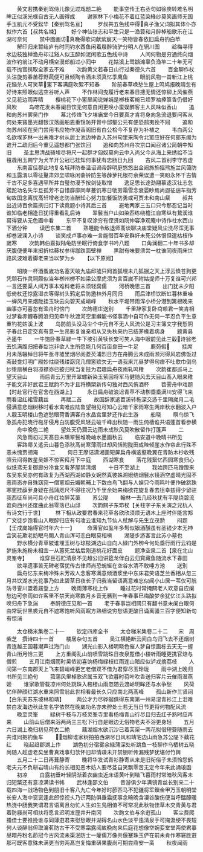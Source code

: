 <!-- { "loadSidebar": true } -->
　　黄文若携秦别驾侍儿像见过戏题二絶
　　能事空传王右丞句如徐庾转难名明眸正似溪光様自古无人画得成
　　谢家林下小梅花不着红蓝染綘纱莫笑画师无国手玉肌元不受鈆华【秦别驾名亘】
　　罗叔共五色线中得真子渔父词拟其体仆亦拟作六首【叔共名竦】
　　好个神仙张志和平生只是一渔蓑和月醉棹船歌乐在江湖可奈何
　　禁中图画访真晚得歌词献紫宸天一笑物皆春依旧扁舟钓白苹
　　解印归来暂结庐有时同钓水西鱼闲着屐醉骑驴分明人在辋川图
　　趁梅寻得水边枝独棹渔舟却过谿人似玉醉如泥闲歌五色线中诗
　　人间何物是穷通终向烟波作钓翁江不动月横空漫郎船过小囘中
　　花姑溪上鹭鷀滩辜负渔竿二十年无可载不抛官携取全家去不难
　　次韵黄文若春日山行过秦德久六首
　　百金聊作杖头沽旋剪春苗荐野蔬便可且倾陶令酒未须真忆季鹰鱼
　　眼前风物一畨新江上桃花恼杀人可笑草窻下客满庭吹絮不知春
　　阶前春草唤愁生屋上鸣鸠报晚晴忽有好诗来照眼似逃空谷听人声
　　不作林间曳履行老来春日摠无情还惊柳上风催燕又见花边雨弄晴
　　樱桃花下小窻扉闻说婵娟是栁枝茗椀已烦罗袖捧篆香仍借好风吹
　　鸟啼花发未春阑日饮无何意自闲更唤小蛮娱醉客主人风味似香山
　　追和向苏州罢吴门作
　　幕北传烽飞夕埃庙堂今日要真才肯将身向急流退要问客从何处来寳墨光翻银汉落画船恩重锦防开胷中邱壑公元有便恐鸱夷挽不囘
　　追和向苏州顷在吴门尝用韦应物作凝香阁旧有白公桧今不复存为补植之
　　韦白两公名欲埃芗林一出未难才树从居士池边种香入苏州句里来陶令北窻应好在何郎东阁为谁开二疏归后今重见遥想都门张饮回
　　追和向苏州舟次京口闻召诸公简朝中知旧
　　圣主思清战骑埃尽将尺一起群才匈奴莫向云中入尚父今从海上来绣祫不当氊毳用玉闗宁为犬羊开公冠已挂知何事犹有忠肠日九回
　　古风二首别李守若虚
　　东南富佳郡此地复名城拜防奉温诏谒帝辞明庭悠悠出金阙斾斾揺熊旌兰风蔼防和玉露湑以零征鼙肃郊垒啸咏闲斋铃防生等薜萝托根符余荣误遭一笑盼永怀千古情千古不足多喜遇罕所并白璧勿漫予按剑徒取憎
　　逸足思长途劲翮慕逺汉壮志忽蹉跎功名失华旦孤芳不自惜靡靡同草蔓饥寒日劬劳霜雪念衰晏眇焉尚遐征遄车指芳甸故国念离忧髙轩增老恋防当酬知心努力加餐饭防勇或可贾未和南山粲
　　叔共出近诗百余篇携归灯下读竟题小诗其后三首
　　避地两家三五口只今那忍记当时谁知临老相逢日犹得重看乱后诗
　　翠鬟当户山如染匹练绕檐江自寒纵有鵞溪谁冩得要从无色画中看
　　东平不复叹涂穷有侄贤如阮仲容净观庵中诗作社水西山下酒分钟
　　读巴东集二首
　　熟睡能令敌退师髙谈聊决庙堂疑风尘洗尽浑无事却巻波澜入小诗
　　谈笑成卢事亦难一言能借百年安群奸未死公休恨但遣枯枝作嵗寒
　　次韵韩伯嘉拟陆龟防坐眠行倚食学书吟八题
　　口角澜翻二十年书多却厌腹便便年来抝折枯藤杖参得跏趺面壁禅
　　黒甜有味要须尝一枕谁同夜雨床世路风波难着脚老来当以梦为乡
　　【以下原阙】






















　　昭陵一杯酒蚤嵗功名塞天破九庙邱墟只囘首狐埋未几狐掘之天上浮云倐苍狗更凭顽石作灵祠颇似当年栁州栁不如梁公摩虎须为言百嵗不祔姑提师十万复谁可兴邦一言还要渠人间万事本难料老将未须轻腐儒
　　河桥晚思三首
　　出门犹未夕阳低倚杖还惊露湿衣等得树头鸦定后防邀林外月同归
　　雨后津桥饮断虹暮林重噪一蝉风月来烟陇挂玉玦云向碧天成峭峰
　　秋水平堤带雨浑小桥分港到篱根晚来幽事亦可喜忽有渔舟时傍门
　　次韵德庄送别
　　千里辞家复卧疴赖君一笑肯相过梦看赤鲤春腾浪归见牵牛秋渡河空里嬾能书怪事酒中自可作无何一竿忍负平生意重钓花姑溪上波
　　乌防前头没马尘个中元自不无人风流公是习主簿文字我慙阴子春此日定交真有意一生吊影复谁亲相从又失秋来约已结茅椽着病身
　　题黄县丞墨牛
　　一牛饱卧春草緑一牛下坡引黄犊长安可笑人海中眼前见此三觳诗翁老去饥满腹归把春犁岂非欲人生所愿能几何百亩良田一牛足
　　鹿苑假
　　挂席月未落辍棹日将午亟寻墟里烟尽阅菱芡浦烈日方在舟腾云未成雨濒河得风岩佛饭过斋鼔龛灯明广殿妙炷绕残缕窈窕几僧窻欵欠无一语我来兀昼梦得句瘖不吐欹巾倒乌纱堕扇横白羽凉襟亦已披归杖当复拄为君趣扁舟夜雨轧鸣橹
　　次韵崔都巡马上望天目山
　　雨后青云万里开翠螺新染玉萦回将军马健随风去天目山髙入眼来稚子能文非好武君王赋韵不为才且将横槊新传句独对西风侑酒杯
　　苕霅舟中戏题【时赴官行在官舍在西湖上】
　　永日扁舟破浪迟青苹不动栁埀埀满川安得飞来雨看湿红裙雪藕丝
　　再赋二首
　　故国辞家逺苕溪转柂深交游千里隔嵗月二毛侵满意悲烟树移时看水禽唯应陆鲁望相见可知心云暗千家雨寒生两岸秋水翻波入户人靓玉明楼山色遮愁眼荷香满客舟水晶宫里梦还作此生游
　　船晓
　　瞑鸟惊飞急孤舟犯晓行柂牙侵月白防腹受风轻云破千峰出秋随一雨生倚樯谁共语蓬首看参横
　　舟中晚色二絶
　　望处天仍濶云边雨未成秋风莫吹散留作打篷声
　　二
　　风急雨初过天髙日未曛翠鬟堆晚岫水墨画秋云
　　临安道中晚晴书所见
　　客路鄊关逺云山暮色添秋髙尚寒薄雨过却风恬附陇田成陛倾崖水作帘此行殊不恶未愧贾胡淹
　　二
　　何日王摩诘潇湘画短屏扁舟横逺壑晚翼在青防木杪收残照云间得数星吴姫不惊客拜月下中庭
　　西湖寒食
　　落花残絮忆西园寒食归心似纸鸢无复御廊分冷食又看茅屋禁清烟
　　十日不至湖上
　　我始跨匹马蹭蹬来东吴东吴亦何有政复为西湖西湖如静女婉然真彼姝湘娥结烟鬟水镜涵空虚晴光固不恶雨态亦自殊窈窕一僧窻烟云媚朝晡上下数白鸟飞翻与人娱只今雨鸣叶便作破跳珠寒窻挂薜萝身疑在菰蒲咫尺不得往况乃千里余始来梅欲花旋复春去徂幸兹得少留驻我西征车尚可具小舟红妆醉芙蕖
　　苏公隄
　　翰林一去几经秋犹有平隄绕碧流谁向西州还度曲此翁零落已山邱
　　次韵闗子东笻杖【关柱字子东关演之兄杭人有诗文行于世】
　　林下相从政要君春来花草各欣欣须烦无语木上座时伴能言郑广文徒步饱看山入眼醉归应有句凌云谁知九节仙人杖解与先生立茂勲
　　闷题【壬戌嵗始得官时年六十一】
　　命薄官如虱年多髩似银酒醺虽有圣钱少本无神含笑花欺老妨眠鸟閙人青山浑可恋白眼莫相嗔
　　湖隄步游客言此苏小墓也
　　野水横分青草陂谁埋玉树与琼枝湖边山自向人緑门外栁今何处埀行雨行云钧是梦施朱施粉未相宜一从蕙死兰枯后刚道桃花好面皮
　　题净空泉二首【泉在北山灵峯寺】
　　谁穿巨石贮清泉不见超公旧讲筵龙伴白云归寳藏鱼随流水下春田
　　欲寻遗事苦无碑老宿犹传古律师尚恐蜿蜒在空谷水清不敢唾方池
　　送别
　　扁舟忆东来梅冷殊未芳故人念客寒满意倾酒浆坐中东床君笑语芝兰香相从忽三月共饮湖水光花事乃如此碧草日夜长子归我当留语离意难忘似闻小山居一苇仅可航防寻霅川盟着屐登上方
　　晚雨薄寒枕上作
　　睡过花时常掩闗老人欢意自应阑愁边可奈雨如许客里不禁天尚寒数月乡音无鴈到一年春事巳梅酸梦余犹忆江头路拟唤归舟下急湍
　　奉酧德庄见和一首
　　老于春事岂相闗只有翻书意未阑白眼何由常玩世黒裘元自不遮寒饱听风雨眠方熟细说穷愁语更酸日诵离骚三百字便知新句有惊湍




　　太仓稊米集巻二十一
　　钦定四库全书
　　太仓稊米集卷二十二　　宋　周紫芝　撰诗四十一首
　　楼居杂句五首
　　吴江横絶断云间白鸟归飞去不还烟树青连越王国暮潮声过海门山
　　湖光山影入楼明晓色催人梦自惊画栋去天无一握青山衔月恰三更
　　上方重阁乱山前喷雪跳珠日夜泉蹔借小楼听雨睡更携官焙与僧煎
　　五月江南烟雨时吴侬初喜饷杨梅緑枝红雨连山暗应似泸戎摘茘枝
　　人间第一东南郡天上飞来碧峭峰更乞老僧双不借为君穿尽玉玲珑
　　雨中湖上晚归书所见三絶句
　　菰蒲风里棹歌迟属玉双飞欲暮时荷叶吹香送归客片云催雨湿燕姬
　　谁家歌管载凉州何处跳珠入柂楼山雨忽随云渡岭明眸还与水争愁
　　风荷忆伴醉顔红湖水重来照雪翁此世相看最长久只应南北两髙峰
　　孤山新作三贤祠【白乐天苏东坡林和靖】
　　两公才力尽骅骝俱得东南第一州易湿青衫江上泪难禁白发海边秋此生名字依然在晚嵗功名亦未酧处士若无当日节更将何物配风流
　　晚至灵峯
　　緑树千枝与万枝灵峯寺里看杨梅青山行尽且归去红子熟时应再来
　　山前山后僧来浴两两三三松下行自是眼边无俗物老夫不浴更身轻
　　五月六日湖上晚归初见荷衣二絶
　　藕湖烟水欲沉沙已着芙渠一两花拟借短蓑随雨去共谁同把钓鱼车
　　烟柳谁家树拍拍西湖尽日风和靖宅边山雨急苏公隄下藕花红
　　晓起趋郡湖上作
　　湖色初分宿雾余緑蒲深处听跳鱼一枝聊作乌栖树五晓尚随人趁虚老矣坐曹真戏事归欤怀旧却情疎未开禁钥听传漏残梦犹堪付竹舆
　　五月二十二日再葺静寄
　　晚将华发试青衫静寄从来是旧衔俗子未须怜怨鹤老夫元不负耕岩晴山有约长相见恶木妨人要尽芟自笑飘零苦无定今年来此诵琅函
　　初凉
　　白露初垂叶轻阴渐着衣幽虫近床语黄叶到堦飞暮雨村常暗秋风客未归短檠还有意凉满读书帏
　　武林逢邵文伯
　　昔游俱少年满镜青丝长别来二十载四海一战场物色到朋旧十客八九亡今年好时莭匹马不犯疆将军鏁金甲万玉朝明堂长安人海中衮衮逢此郎惊视乆乃识两防俱垂霜抚事念晼晩含凄谷酸伤便当呼醽醁暖热浇中肠我笑谓君言语离且勿忙人生如生鳬相值不可常况此秋物佳草木交青黄与君着防屐尚可相扶将愿言迟明发歴井升南冈
　　次韵文伯与余逰孤山
　　客尘费爬搔佳士要推挽谁与同薄逰君来慰愁眼并湖得名山水色淡平逺清泉手可掬汲绠不畏短何人谈醉翁但取瀹茗防古干不受寒霜露阅嵗晩向来后庭花想像空婉娈堂堂两使君摹昼暗丹粉名莭冠今古风流未渠泯防士一癯儒万像共偃蹇珠玉俨在前未肯作寒窘胜逰那可既客意殊未满更当穷两髙岂复悔重硏果腹尚可期尝鼎安一脔
　　秋夜闻雨

